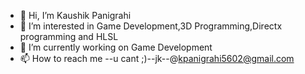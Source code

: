 - 👋 Hi, I’m Kaushik Panigrahi
- 👀 I’m interested in Game Development,3D Programming,Directx programming and HLSL
- 🌱 I’m currently working on Game Development
- 📫 How to reach me --u cant ;)--jk--@kpanigrahi5602@gmail.com

<!---
kratos1911/kratos1911 is a ✨ special ✨ repository because its `README.md` (this file) appears on your GitHub profile.
You can click the Preview link to take a look at your changes.
--->
